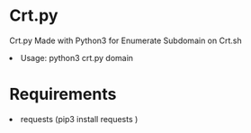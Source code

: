 # Crt.py
Crt.py Made with Python3 for Enumerate Subdomain on Crt.sh
  <li> Usage: python3 crt.py domain</li>

# Requirements
  <li> requests (pip3 install requests )</li>
  
